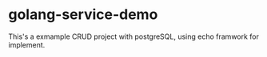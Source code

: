 # golang-service-demo

This's a exmample CRUD project with postgreSQL, using echo framwork for implement.